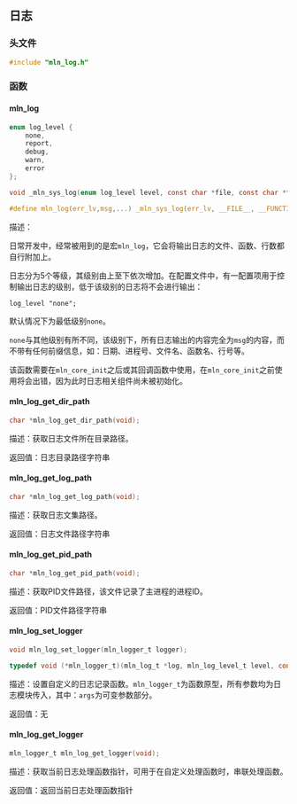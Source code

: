 ## 日志



### 头文件

```c
#include "mln_log.h"
```



### 函数



#### mln_log

```c
enum log_level {
    none,
    report,
    debug,
    warn,
    error
};

void _mln_sys_log(enum log_level level, const char *file, const char *func, int line, char *msg, ...);

#define mln_log(err_lv,msg,...) _mln_sys_log(err_lv, __FILE__, __FUNCTION__, __LINE__, msg, ## __VA_ARGS__)
```

描述：

日常开发中，经常被用到的是宏`mln_log`，它会将输出日志的文件、函数、行数都自行附加上。

日志分为5个等级，其级别由上至下依次增加。在配置文件中，有一配置项用于控制输出日志的级别，低于该级别的日志将不会进行输出：

```
log_level "none";
```

默认情况下为最低级别`none`。

`none`与其他级别有所不同，该级别下，所有日志输出的内容完全为`msg`的内容，而不带有任何前缀信息，如：日期、进程号、文件名、函数名、行号等。

该函数需要在`mln_core_init`之后或其回调函数中使用，在`mln_core_init`之前使用将会出错，因为此时日志相关组件尚未被初始化。



#### mln_log_get_dir_path

```c
char *mln_log_get_dir_path(void);
```

描述：获取日志文件所在目录路径。

返回值：日志目录路径字符串



#### mln_log_get_log_path

```c
char *mln_log_get_log_path(void);
```

描述：获取日志文集路径。

返回值：日志文件路径字符串



#### mln_log_get_pid_path

```c
char *mln_log_get_pid_path(void);
```

描述：获取PID文件路径，该文件记录了主进程的进程ID。

返回值：PID文件路径字符串



#### mln_log_set_logger

```c
void mln_log_set_logger(mln_logger_t logger);

typedef void (*mln_logger_t)(mln_log_t *log, mln_log_level_t level, const char *filename, const char *funcname, int line, char *fmt, va_list args);
```

描述：设置自定义的日志记录函数。`mln_logger_t`为函数原型，所有参数均为日志模块传入，其中：`args`为可变参数部分。

返回值：无



#### mln_log_get_logger

```c
mln_logger_t mln_log_get_logger(void);
```

描述：获取当前日志处理函数指针，可用于在自定义处理函数时，串联处理函数。

返回值：返回当前日志处理函数指针